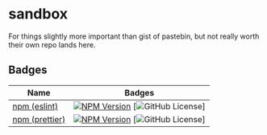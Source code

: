 # sandbox

For things slightly more important than gist of pastebin, but not really worth their own repo lands here.

## Badges

<!-- prettier-ignore -->
| Name | Badges |
| ---- | ------ |
| [npm (eslint)](https://github.com/revi/sandbox/tree/master/npm/eslint-config) | [![NPM Version](https://img.shields.io/npm/v/%40revi%2Feslint-config?logo=npm&cacheSeconds=600)](https://www.npmjs.com/package/@revi/eslint-config) [![GitHub License](https://img.shields.io/github/license/revi/sandbox?logo=apache&cacheSeconds=600)] |
| [npm (prettier)](https://github.com/revi/sandbox/tree/master/npm/prettier-config) | [![NPM Version](https://img.shields.io/npm/v/%40revi%2Fprettier-config?logo=npm&cacheSeconds=600)](https://www.npmjs.com/package/@revi/prettier-config) [![GitHub License](https://img.shields.io/github/license/revi/sandbox?logo=apache&cacheSeconds=600)] |
